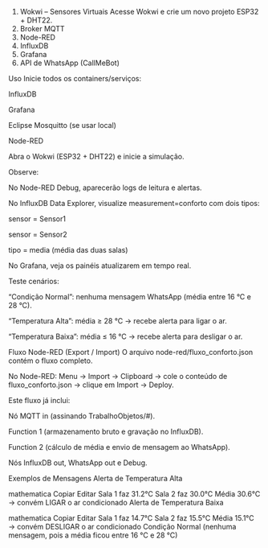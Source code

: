 1. Wokwi – Sensores Virtuais
Acesse Wokwi e crie um novo projeto ESP32 + DHT22.
2. Broker MQTT
3. Node-RED
4. InfluxDB
5. Grafana
6. API de WhatsApp (CallMeBot)

Uso
Inicie todos os containers/serviços:

InfluxDB

Grafana

Eclipse Mosquitto (se usar local)

Node-RED

Abra o Wokwi (ESP32 + DHT22) e inicie a simulação.

Observe:

No Node-RED Debug, aparecerão logs de leitura e alertas.

No InfluxDB Data Explorer, visualize measurement=conforto com dois tipos:

sensor = Sensor1

sensor = Sensor2

tipo = media (média das duas salas)

No Grafana, veja os painéis atualizarem em tempo real.

Teste cenários:

“Condição Normal”: nenhuma mensagem WhatsApp (média entre 16 °C e 28 °C).

“Temperatura Alta”: média ≥ 28 °C → recebe alerta para ligar o ar.

“Temperatura Baixa”: média ≤ 16 °C → recebe alerta para desligar o ar.

Fluxo Node-RED (Export / Import)
O arquivo node-red/fluxo_conforto.json contém o fluxo completo.

No Node-RED: Menu → Import → Clipboard → cole o conteúdo de fluxo_conforto.json → clique em Import → Deploy.

Este fluxo já inclui:

Nó MQTT in (assinando TrabalhoObjetos/#).

Function 1 (armazenamento bruto e gravação no InfluxDB).

Function 2 (cálculo de média e envio de mensagem ao WhatsApp).

Nós InfluxDB out, WhatsApp out e Debug.

Exemplos de Mensagens
Alerta de Temperatura Alta

mathematica
Copiar
Editar
Sala 1 faz 31.2°C
Sala 2 faz 30.0°C
Média 30.6°C → convém LIGAR o ar condicionado
Alerta de Temperatura Baixa

mathematica
Copiar
Editar
Sala 1 faz 14.7°C
Sala 2 faz 15.5°C
Média 15.1°C → convém DESLIGAR o ar condicionado
Condição Normal
(nenhuma mensagem, pois a média ficou entre 16 °C e 28 °C)
